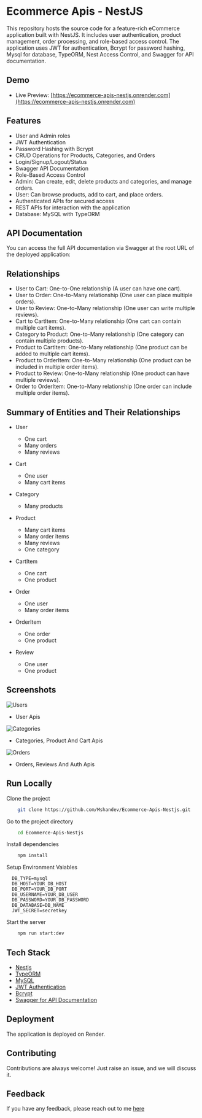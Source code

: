 # Ecommerce Apis - NestJS

This repository hosts the source code for a feature-rich eCommerce application built with NestJS. It includes user authentication, product management, order processing, and role-based access control. The application uses JWT for authentication, Bcrypt for password hashing, Mysql for database, TypeORM, Nest Access Control, and Swagger for API documentation.

## Demo

- Live Preview: [https://ecommerce-apis-nestjs.onrender.com](https://ecommerce-apis-nestjs.onrender.com)

## Features

- User and Admin roles
- JWT Authentication
- Password Hashing with Bcrypt
- CRUD Operations for Products, Categories, and Orders
- Login/Signup/Logout/Status
- Swagger API Documentation
- Role-Based Access Control
- Admin: Can create, edit, delete products and categories, and manage orders.
- User: Can browse products, add to cart, and place orders.
- Authenticated APIs for secured access
- REST APIs for interaction with the application
- Database: MySQL with TypeORM

## API Documentation
You can access the full API documentation via Swagger at the root URL of the deployed application:

## Relationships
- User to Cart: One-to-One relationship (A user can have one cart).
- User to Order: One-to-Many relationship (One user can place multiple orders).
- User to Review: One-to-Many relationship (One user can write multiple reviews).
- Cart to CartItem: One-to-Many relationship (One cart can contain multiple cart items).
- Category to Product: One-to-Many relationship (One category can contain multiple products).
- Product to CartItem: One-to-Many relationship (One product can be added to multiple cart items).
- Product to OrderItem: One-to-Many relationship (One product can be included in multiple order items).
- Product to Review: One-to-Many relationship (One product can have multiple reviews).
- Order to OrderItem: One-to-Many relationship (One order can include multiple order items).

## Summary of Entities and Their Relationships
- User
  - One cart
  - Many orders
  - Many reviews

- Cart
  - One user
  - Many cart items

- Category
  - Many products

- Product
  - Many cart items
  - Many order items
  - Many reviews
  - One category

- CartItem
  - One cart
  - One product

- Order
  - One user
  - Many order items

- OrderItem
  - One order
  - One product

- Review
  - One user
  - One product

## Screenshots

![Users](https://i.ibb.co/sVYxhsw/ecommerce-1.png)
- User Apis

![Categories](https://i.ibb.co/FYJ6kMf/ecommerce-2.png)
- Categories, Product And Cart Apis

![Orders](https://i.ibb.co/V344P06/ecommerce-3.png)
- Orders, Reviews And Auth Apis

## Run Locally

Clone the project

```bash
    git clone https://github.com/Mshandev/Ecommerce-Apis-Nestjs.git
```
Go to the project directory

```bash
    cd Ecommerce-Apis-Nestjs
```
Install dependencies

```bash
    npm install
```

Setup Environment Vaiables

```Make .env file and store environment Variables
  DB_TYPE=mysql
  DB_HOST=YOUR_DB_HOST
  DB_PORT=YOUR_DB_PORT
  DB_USERNAME=YOUR_DB_USER
  DB_PASSWORD=YOUR_DB_PASSWORD
  DB_DATABASE=DB_NAME
  JWT_SECRET=secretkey

 ```

Start the server

```bash
    npm run start:dev
```

## Tech Stack
* [Nestjs](https://nestjs.com/)
* [TypeORM](https://typeorm.io/)
* [MySQL](https://www.mysql.com/)
* [JWT Authentication](https://jwt.io/introduction)
* [Bcrypt](https://www.npmjs.com/package/bcrypt)
* [Swagger for API Documentation](https://swagger.io/)

## Deployment

The application is deployed on Render.

## Contributing

Contributions are always welcome!
Just raise an issue, and we will discuss it.

## Feedback

If you have any feedback, please reach out to me [here](https://www.linkedin.com/in/muhammad-shan-full-stack-developer/)
